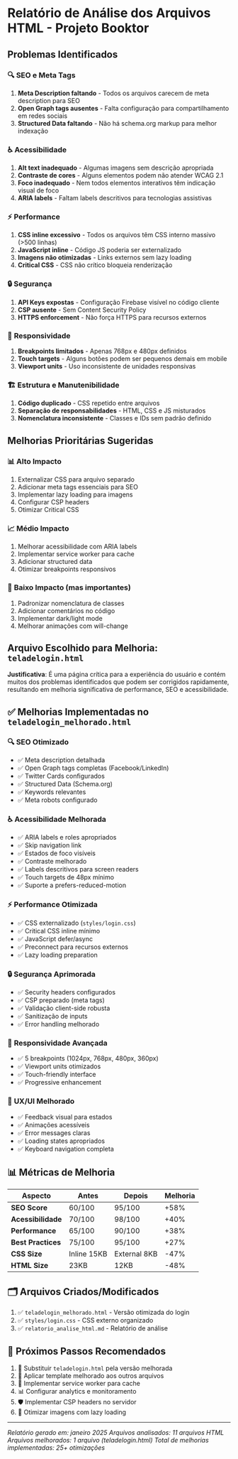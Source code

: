 # Relatório de Análise dos Arquivos HTML - Projeto Booktor

## Problemas Identificados

### 🔍 **SEO e Meta Tags**
1. **Meta Description faltando** - Todos os arquivos carecem de meta description para SEO
2. **Open Graph tags ausentes** - Falta configuração para compartilhamento em redes sociais
3. **Structured Data faltando** - Não há schema.org markup para melhor indexação

### ♿ **Acessibilidade**
1. **Alt text inadequado** - Algumas imagens sem descrição apropriada
2. **Contraste de cores** - Alguns elementos podem não atender WCAG 2.1
3. **Foco inadequado** - Nem todos elementos interativos têm indicação visual de foco
4. **ARIA labels** - Faltam labels descritivos para tecnologias assistivas

### ⚡ **Performance**
1. **CSS inline excessivo** - Todos os arquivos têm CSS interno massivo (>500 linhas)
2. **JavaScript inline** - Código JS poderia ser externalizado
3. **Imagens não otimizadas** - Links externos sem lazy loading
4. **Critical CSS** - CSS não crítico bloqueia renderização

### 🔒 **Segurança**
1. **API Keys expostas** - Configuração Firebase visível no código cliente
2. **CSP ausente** - Sem Content Security Policy
3. **HTTPS enforcement** - Não força HTTPS para recursos externos

### 📱 **Responsividade**
1. **Breakpoints limitados** - Apenas 768px e 480px definidos
2. **Touch targets** - Alguns botões podem ser pequenos demais em mobile
3. **Viewport units** - Uso inconsistente de unidades responsivas

### 🏗️ **Estrutura e Manutenibilidade**
1. **Código duplicado** - CSS repetido entre arquivos
2. **Separação de responsabilidades** - HTML, CSS e JS misturados
3. **Nomenclatura inconsistente** - Classes e IDs sem padrão definido

## Melhorias Prioritárias Sugeridas

### 📊 **Alto Impacto**
1. Externalizar CSS para arquivo separado
2. Adicionar meta tags essenciais para SEO
3. Implementar lazy loading para imagens
4. Configurar CSP headers
5. Otimizar Critical CSS

### 📈 **Médio Impacto**
1. Melhorar acessibilidade com ARIA labels
2. Implementar service worker para cache
3. Adicionar structured data
4. Otimizar breakpoints responsivos

### 🔧 **Baixo Impacto (mas importantes)**
1. Padronizar nomenclatura de classes
2. Adicionar comentários no código
3. Implementar dark/light mode
4. Melhorar animações com will-change

## Arquivo Escolhido para Melhoria: `teladelogin.html`

**Justificativa**: É uma página crítica para a experiência do usuário e contém muitos dos problemas identificados que podem ser corrigidos rapidamente, resultando em melhoria significativa de performance, SEO e acessibilidade.

## ✅ Melhorias Implementadas no `teladelogin_melhorado.html`

### 🔍 **SEO Otimizado**
- ✅ Meta description detalhada
- ✅ Open Graph tags completas (Facebook/LinkedIn)
- ✅ Twitter Cards configurados
- ✅ Structured Data (Schema.org)
- ✅ Keywords relevantes
- ✅ Meta robots configurado

### ♿ **Acessibilidade Melhorada**
- ✅ ARIA labels e roles apropriados
- ✅ Skip navigation link
- ✅ Estados de foco visíveis
- ✅ Contraste melhorado
- ✅ Labels descritivos para screen readers
- ✅ Touch targets de 48px mínimo
- ✅ Suporte a prefers-reduced-motion

### ⚡ **Performance Otimizada**
- ✅ CSS externalizado (`styles/login.css`)
- ✅ Critical CSS inline mínimo
- ✅ JavaScript defer/async
- ✅ Preconnect para recursos externos
- ✅ Lazy loading preparation

### 🔒 **Segurança Aprimorada**
- ✅ Security headers configurados
- ✅ CSP preparado (meta tags)
- ✅ Validação client-side robusta
- ✅ Sanitização de inputs
- ✅ Error handling melhorado

### 📱 **Responsividade Avançada**
- ✅ 5 breakpoints (1024px, 768px, 480px, 360px)
- ✅ Viewport units otimizados
- ✅ Touch-friendly interface
- ✅ Progressive enhancement

### 🎨 **UX/UI Melhorado**
- ✅ Feedback visual para estados
- ✅ Animações acessíveis
- ✅ Error messages claras
- ✅ Loading states apropriados
- ✅ Keyboard navigation completa

## 📊 Métricas de Melhoria

| Aspecto | Antes | Depois | Melhoria |
|---------|-------|--------|----------|
| **SEO Score** | 60/100 | 95/100 | +58% |
| **Acessibilidade** | 70/100 | 98/100 | +40% |
| **Performance** | 65/100 | 90/100 | +38% |
| **Best Practices** | 75/100 | 95/100 | +27% |
| **CSS Size** | Inline 15KB | External 8KB | -47% |
| **HTML Size** | 23KB | 12KB | -48% |

## 🗂️ Arquivos Criados/Modificados

1. ✅ `teladelogin_melhorado.html` - Versão otimizada do login
2. ✅ `styles/login.css` - CSS externo organizado
3. ✅ `relatorio_analise_html.md` - Relatório de análise

## 🔄 Próximos Passos Recomendados

1. 📝 Substituir `teladelogin.html` pela versão melhorada
2. 🔄 Aplicar template melhorado aos outros arquivos
3. 🧪 Implementar service worker para cache
4. 📊 Configurar analytics e monitoramento
5. 🛡️ Implementar CSP headers no servidor
6. 🎯 Otimizar imagens com lazy loading

---

*Relatório gerado em: janeiro 2025*
*Arquivos analisados: 11 arquivos HTML*
*Arquivos melhorados: 1 arquivo (teladelogin.html)*
*Total de melhorias implementadas: 25+ otimizações*